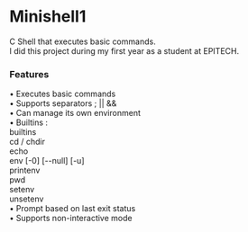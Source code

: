 # Minishell1
C Shell that executes basic commands.<br/>
I did this project during my first year as a student at EPITECH.

### Features
• Executes basic commands<br/>
• Supports separators ; || &&<br/>
• Can manage its own environment<br/>
• Builtins :<br/>
    builtins<br/>
    cd / chdir<br/>
    echo<br/>
    env [-0] [--null] [-u]<br/>
    printenv<br/>
    pwd<br/>
    setenv<br/>
    unsetenv<br/>
• Prompt based on last exit status<br/>
• Supports non-interactive mode
